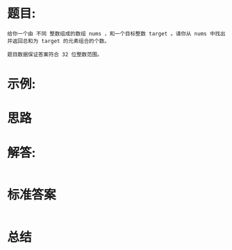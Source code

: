 # 题目:
    给你一个由 不同 整数组成的数组 nums ，和一个目标整数 target 。请你从 nums 中找出并返回总和为 target 的元素组合的个数。

    题目数据保证答案符合 32 位整数范围。

# 示例:
    

# 思路

# 解答:
```c++
```
# 标准答案
```c++

```

# 总结
    